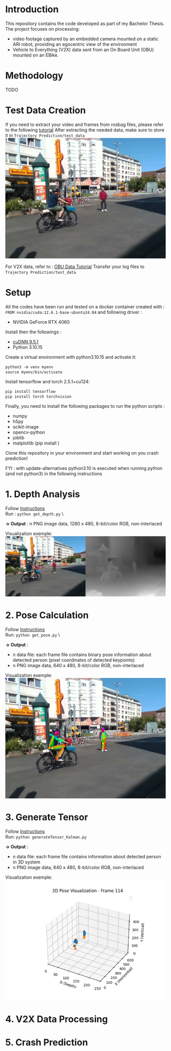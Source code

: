 # Introduction
This repository contains the code developed as part of my Bachelor Thesis. The project focuses on processing:
+ video footage captured by an embedded camera mounted on a static ARI robot, providing an egocentric view of the environment
+ Vehicle to Everything (V2X) data sent from an On Board Unit (OBU) mounted on an EBike.

# Methodology

TODO

# Test Data Creation
If you need to extract your video and frames from rosbag files, please refer to the following [tutorial](https://github.com/Ludivine388/Crash-Prediction/tree/main/rosbag%20data%20extractor)
After extracting the needed data, make sure to store it in `Trajectory Prediction/test_data` \
![](images/frame_000114_original.png)

For V2X data, refer to :
[OBU Data Tutorial](https://github.com/Ludivine388/Crash-Prediction/tree/main/OBU%20Data)
Transfer your log files to `Trajectory Prediction/test_data`

# Setup 

All the codes have been run and tested on a docker container created with :
`FROM nvidia/cuda:12.6.1-base-ubuntu24.04`
and following driver : 
+ NVIDIA GeForce RTX 4060

Install then the followings :
+ [cuDNN 9.5.1](https://developer.nvidia.com/cudnn-downloads)
+ Python 3.10.15

Create a virtual environment with python3.10.15 and activate it:
```
python3 -m venv myenv
source myenv/bin/activate
```

Install tensorflow and torch 2.5.1+cu124:
```
pip install tensorflow
pip install torch torchvision
```

Finally, you need to install the following packages to run the python scripts :
+ numpy
+ h5py
+ scikit-image
+ opencv-python
+ joblib
+ matplotlib
(pip install <package>)

Clone this repository in your environment and start working on you crash prediction!

FYI : with update-alternatives python3.10 is executed when running python (and not python3) in the following instructions

# 1. Depth Analysis
Follow [Instructions](https://github.com/Ludivine388/Crash-Prediction/tree/main/Trajectory%20Prediction/get_depth) \
Run :
`python get_depth.py` \

**-> Output** : n PNG image data, 1280 x 480, 8-bit/color RGB, non-interlaced

Visualization exemple: \
![](images/frame_000114_depth.png)

# 2. Pose Calculation
Follow [Instructions](https://github.com/Ludivine388/Crash-Prediction/tree/main/Trajectory%20Prediction/get_pose) \
Run: 
`python get_pose.py` \

**-> Output** :
+ n data file: each frame file contains binary pose information about detected person (pixel coordinates of detected keypoints)
+ n PNG image data, 640 x 480, 8-bit/color RGB, non-interlaced

Visualization exemple:  \
![](images/frame_000114_pose.png)

# 3. Generate Tensor
Follow [Instructions](https://github.com/Ludivine388/Crash-Prediction/tree/main/Trajectory%20Prediction/get_tensor) \
Run:
`python generateTensor_Kalman.py`

**-> Output** :
+ n data file: each frame file contains information about detected person in 3D system
+ n PNG image data, 640 x 480, 8-bit/color RGB, non-interlaced

Visualization exemple: \
![](images/frame_000114_tensor.png)

# 4. V2X Data Processing

# 5. Crash Prediction
